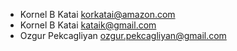 * Kornel B Katai <korkatai@amazon.com>
* Kornel B Katai <kataik@gmail.com>
* Ozgur Pekcagliyan <ozgur.pekcagliyan@gmail.com>
